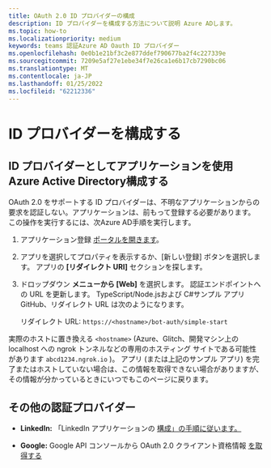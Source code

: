 ```yaml
---
title: OAuth 2.0 ID プロバイダーの構成
description: ID プロバイダーを構成する方法について説明 Azure ADします。
ms.topic: how-to
ms.localizationpriority: medium
keywords: teams 認証Azure AD Oauth ID プロバイダー
ms.openlocfilehash: 0e0b1e21bf3c2e877ddef790677ba2f4c227339e
ms.sourcegitcommit: 7209e5af27e1ebe34f7e26ca1e6b17cb7290bc06
ms.translationtype: MT
ms.contentlocale: ja-JP
ms.lasthandoff: 01/25/2022
ms.locfileid: "62212336"
---
```

# <a name="configure-identity-providers"></a>ID プロバイダーを構成する

## <a name="configuring-an-application-to-use-azure-active-directory-as-an-identity-provider"></a>ID プロバイダーとしてアプリケーションを使用Azure Active Directory構成する

OAuth 2.0 をサポートする ID プロバイダーは、不明なアプリケーションからの要求を認証しない。アプリケーションは、前もって登録する必要があります。 この操作を実行するには、次Azure AD手順を実行します。

1. アプリケーション登録 [ポータルを開きます](https://ms.portal.azure.com/#blade/Microsoft_AAD_RegisteredApps/ApplicationsListBlade)。

2. アプリを選択してプロパティを表示するか、[新しい登録] ボタンを選択します。 アプリの **[リダイレクト URI]** セクションを探します。

3. ドロップダウン **メニューから [Web]** を選択します。 認証エンドポイントへの URL を更新します。 TypeScript/Node.jsおよび C#サンプル アプリGitHub、リダイレクト URL は次のようになります。

    リダイレクト URL: `https://<hostname>/bot-auth/simple-start`

実際のホストに置き換える `<hostname>` (Azure、Glitch、開発マシン上の localhost への ngrok トンネルなどの専用のホスティング サイトである可能性があります `abcd1234.ngrok.io` )。 アプリ (または上記のサンプル アプリ) を完了またはホストしていない場合は、この情報を取得できない場合がありますが、その情報が分かっているときにいつでもこのページに戻ります。

## <a name="other-authentication-providers"></a>その他の認証プロバイダー

* **LinkedIn:** 「LinkedIn アプリケーションの [構成」の手順に従います。](/linkedin/talent/apply-with-linkedin)

* **Google:** Google API コンソールから OAuth 2.0 クライアント資格情報 [を取得する](https://console.developers.google.com/)
